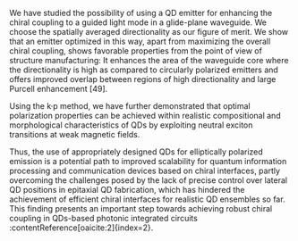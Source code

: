 We have studied the possibility of using a QD emitter for enhancing the chiral coupling to a guided light mode in a glide-plane waveguide. We choose the spatially averaged directionality as our figure of merit. We show that an emitter optimized in this way, apart from maximizing the overall chiral coupling, shows favorable properties from the point of view of structure manufacturing: It enhances the area of the waveguide core where the directionality is high as compared to circularly polarized emitters and offers improved overlap between regions of high directionality and large Purcell enhancement [49].

Using the k·p method, we have further demonstrated that optimal polarization properties can be achieved within realistic compositional and morphological characteristics of QDs by exploiting neutral exciton transitions at weak magnetic fields.

Thus, the use of appropriately designed QDs for elliptically polarized emission is a potential path to improved scalability for quantum information processing and communication devices based on chiral interfaces, partly overcoming the challenges posed by the lack of precise control over lateral QD positions in epitaxial QD fabrication, which has hindered the achievement of efficient chiral interfaces for realistic QD ensembles so far. This finding presents an important step towards achieving robust chiral coupling in QDs-based photonic integrated circuits&#8203;:contentReference[oaicite:2]{index=2}.